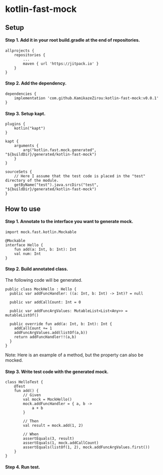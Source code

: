 # kotlin-fast-mock

## Setup

#### Step 1. Add it in your root build.gradle at the end of repositories.

```
allprojects {
    repositories {
        ...
        maven { url 'https://jitpack.io' }
    }
}
```

#### Step 2. Add the dependency.

```
dependencies {
    implementation 'com.github.KamikazeZirou:kotlin-fast-mock:v0.0.1'
}
```

#### Step 3. Setup kapt.

```
plugins {
    kotlin("kapt")
}

kapt {
    arguments {
        arg("kotlin.fast.mock.generated", "${buildDir}/generated/kotlin-fast-mock")
    }
}

sourceSets {
    // Here I assume that the test code is placed in the "test" directory of the module. 
    getByName("test").java.srcDirs("test", "${buildDir}/generated/kotlin-fast-mock")
}
```

## How to use

#### Step 1. Annotate to the interface you want to generate mock.

```
import mock.fast.kotlin.Mockable

@Mockable
interface Hello {
    fun add(a: Int, b: Int): Int
    val num: Int
}
```

#### Step 2. Build annotated class.

The following code will be generated.

```
public class MockHello : Hello {
  public var addFuncHandler: ((a: Int, b: Int) -> Int)? = null

  public var addCallCount: Int = 0

  public var addFuncArgValues: MutableList<List<Any>> = mutableListOf()

  public override fun add(a: Int, b: Int): Int {
    addCallCount += 1
    addFuncArgValues.add(listOf(a,b))
    return addFuncHandler!!(a,b)
  }
}
```

Note: Here is an example of a method, but the property can also be mocked.

#### Step 3. Write test code with the generated mock.

```
class HelloTest {
    @Test
    fun add() {
        // Given
        val mock = MockHello()
        mock.addFuncHandler = { a, b ->
            a + b
        }

        // Then
        val result = mock.add(1, 2)

        // When
        assertEquals(3, result)
        assertEquals(1, mock.addCallCount)
        assertEquals(listOf(1, 2), mock.addFuncArgValues.first())
    }
}
```

#### Step 4. Run test.